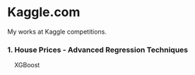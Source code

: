 # Kaggle.com
My works at Kaggle competitions.

### 1. House Prices - Advanced Regression Techniques
&nbsp;&nbsp;&nbsp; XGBoost
